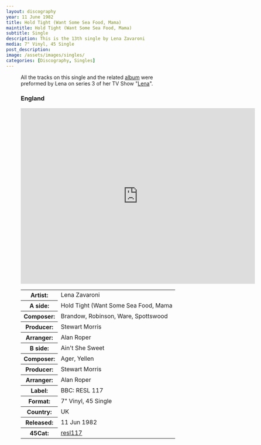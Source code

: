 ```yaml
---
layout: discography
year: 11 June 1982
title: Hold Tight (Want Some Sea Food, Mama)
maintitle: Hold Tight (Want Some Sea Food, Mama)
subtitle: Single
description: This is the 13th single by Lena Zavaroni
media: 7" Vinyl, 45 Single
post_description: 
image: /assets/images/singles/
categories: [Discography, Singles]
---
```


<figure class="fig3">
<figcaption>
<p>All the tracks on this single and the related <a href="/discography/studio-albums/1982-hold-tight-its-lena">album</a> were preformed by Lena on series 3 of her TV Show "<a href="/categories/#Lena%20-%20Series%203">Lena</a>".</p>
</figcaption>
</figure>

<figure class="fig3">
<h3>England</h3>
<p><div class="responsive-video"><iframe width="640px" height="480px" src="https://www.youtube.com/embed/?playlist=g0dTaMVaIOY,CUL1pzfA1TE&rel=0&showinfo=1" frameborder="0" allowfullscreen=""></iframe></div></p>
<figcaption>
<table>
<tr><th>Artist:</th><td>Lena Zavaroni</td></tr>
<tr class="split"><th>A side:</th><td>Hold Tight (Want Some Sea Food, Mama</td></tr>
<tr><th>Composer:</th><td>Brandow, Robinson, Ware, Spottswood</td></tr>
<tr><th>Producer:</th><td>Stewart Morris</td></tr>
<tr><th>Arranger:</th><td>Alan Roper</td></tr>
<tr class="split"><th>B side:</th><td>Ain't She Sweet</td></tr>
<tr><th>Composer:</th><td>Ager, Yellen</td></tr>
<tr><th>Producer:</th><td>Stewart Morris</td></tr>
<tr><th>Arranger:</th><td>Alan Roper</td></tr>
<tr class="split"><th>Label:</th><td>BBC: RESL 117</td></tr>
<tr><th>Format:</th><td>7" Vinyl, 45 Single</td></tr>
<tr><th>Country:</th><td>UK</td></tr>
<tr><th>Released:</th><td>11 Jun 1982</td></tr>
<tr class="split"><th>45Cat:</th><td><a class="external-link" href="http://www.45cat.com/record/resl117">resl117</a></td></tr>
</table>
</figcaption>
</figure>

